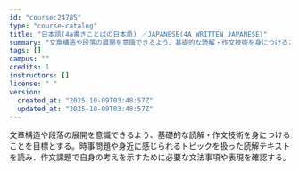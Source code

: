 ```yaml
---
id: "course:24785"
type: "course-catalog"
title: "日本語(4a書きことばの日本語) ／JAPANESE(4A WRITTEN JAPANESE)"
summary: "文章構造や段落の展開を意識できるよう、基礎的な読解・作文技術を身につけることを目標とする。時事問題や身近に感じられるトピックを扱った読解テキストを読み、作文課題で自身の考えを示すために必要な文法事項や表現を確認する。"
tags: []
campus: ""
credits: 1
instructors: []
license: " "
version:
  created_at: "2025-10-09T03:48:57Z"
  updated_at: "2025-10-09T03:48:57Z"
---
```


文章構造や段落の展開を意識できるよう、基礎的な読解・作文技術を身につけることを目標とする。時事問題や身近に感じられるトピックを扱った読解テキストを読み、作文課題で自身の考えを示すために必要な文法事項や表現を確認する。
